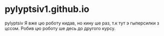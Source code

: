 # pylyptsiv1.github.io
pylyptsiv
Я вже цю роботу кидав, но кину ше раз, т.к тут э гыперсилки  з цссом. Робив  цю роботу ше десь до другого курсу.
